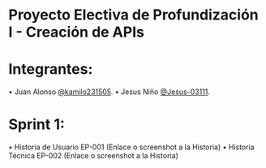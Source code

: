 # Proyecto Electiva de Profundización I - Creación de APIs
# Integrantes:
• Juan Alonso [@kamilo231505](https://github.com/Kamilo231505).
• Jesus Niño [@Jesus-03111](https://github.com/Jesus-03111).

# Sprint 1:
• Historia de Usuario EP-001 (Enlace o screenshot a la Historia)
• Historia Técnica EP-002 (Enlace o screenshot a la Historia)
